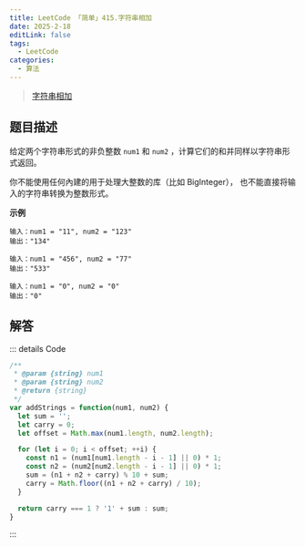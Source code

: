 ```yaml
---
title: LeetCode 「简单」415.字符串相加
date: 2025-2-18
editLink: false
tags:
  - LeetCode
categories:
  - 算法
---
```


> [字符串相加](https://leetcode.cn/problems/add-strings/description/)

## 题目描述

给定两个字符串形式的非负整数 `num1` 和 `num2` ，计算它们的和并同样以字符串形式返回。

你不能使用任何內建的用于处理大整数的库（比如 BigInteger）， 也不能直接将输入的字符串转换为整数形式。

**示例**

```
输入：num1 = "11", num2 = "123"
输出："134"

输入：num1 = "456", num2 = "77"
输出："533"

输入：num1 = "0", num2 = "0"
输出："0"
```

## 解答

::: details Code
```js
/**
 * @param {string} num1
 * @param {string} num2
 * @return {string}
 */
var addStrings = function(num1, num2) {
  let sum = '';
  let carry = 0;
  let offset = Math.max(num1.length, num2.length);

  for (let i = 0; i < offset; ++i) {
    const n1 = (num1[num1.length - i - 1] || 0) * 1;
    const n2 = (num2[num2.length - i - 1] || 0) * 1;
    sum = (n1 + n2 + carry) % 10 + sum;
    carry = Math.floor((n1 + n2 + carry) / 10);
  }

  return carry === 1 ? '1' + sum : sum;
}
```
:::
